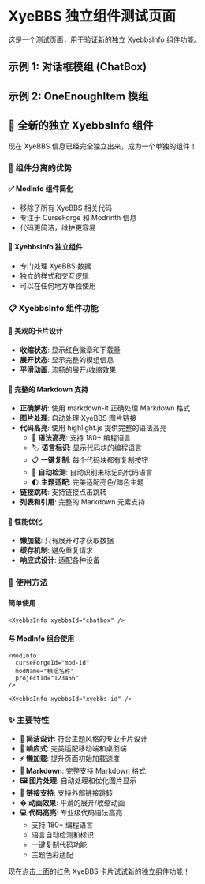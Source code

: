 # XyeBBS 独立组件测试页面

这是一个测试页面，用于验证新的独立 XyebbsInfo 组件功能。

## 示例 1: 对话框模组 (ChatBox)

<XyebbsInfo 
  xyebbsId="chatbox" 
/>

## 示例 2: OneEnoughItem 模组

<ModInfo
  curseForgeId="one-enough-item"
  modName="One Enough Item"
  projectId="1312660"
/>

<XyebbsInfo 
  xyebbsId="oneenoughitem" 
/>

## 🎉 全新的独立 XyebbsInfo 组件

现在 XyeBBS 信息已经完全独立出来，成为一个单独的组件！

### 🔧 组件分离的优势

#### ✅ **ModInfo 组件简化**
- 移除了所有 XyeBBS 相关代码
- 专注于 CurseForge 和 Modrinth 信息
- 代码更简洁，维护更容易

#### 🎯 **XyebbsInfo 独立组件**
- 专门处理 XyeBBS 数据
- 独立的样式和交互逻辑
- 可以在任何地方单独使用

### 📋 XyebbsInfo 组件功能

#### 🎨 **美观的卡片设计**
- **收缩状态**: 显示红色徽章和下载量
- **展开状态**: 显示完整的模组信息
- **平滑动画**: 流畅的展开/收缩效果

#### 📖 **完整的 Markdown 支持**
- **正确解析**: 使用 markdown-it 正确处理 Markdown 格式
- **图片处理**: 自动处理 XyeBBS 图片链接
- **代码高亮**: 使用 highlight.js 提供完整的语法高亮
  - 🎨 **语法高亮**: 支持 180+ 编程语言
  - 🏷️ **语言标识**: 显示代码块的编程语言
  - 📋 **一键复制**: 每个代码块都有复制按钮
  - 🎯 **自动检测**: 自动识别未标记的代码语言
  - 🌓 **主题适配**: 完美适配亮色/暗色主题
- **链接跳转**: 支持链接点击跳转
- **列表和引用**: 完整的 Markdown 元素支持

#### 🚀 **性能优化**
- **懒加载**: 只有展开时才获取数据
- **缓存机制**: 避免重复请求
- **响应式设计**: 适配各种设备

### 🎯 使用方法

#### **简单使用**
```vue
<XyebbsInfo xyebbsId="chatbox" />
```

#### **与 ModInfo 组合使用**
```vue
<ModInfo
  curseForgeId="mod-id"
  modName="模组名称"
  projectId="123456"
/>

<XyebbsInfo xyebbsId="xyebbs-id" />
```

### ✨ 主要特性

- **🎨 简洁设计**: 符合主题风格的专业卡片设计
- **📱 响应式**: 完美适配移动端和桌面端
- **⚡ 懒加载**: 提升页面初始加载速度
- **📖 Markdown**: 完整支持 Markdown 格式
- **🖼️ 图片处理**: 自动处理和优化图片显示
- **🔗 链接支持**: 支持外部链接跳转
- **� 动画效果**: 平滑的展开/收缩动画
- **💻 代码高亮**: 专业级代码语法高亮
  - 支持 180+ 编程语言
  - 语言自动检测和标识
  - 一键复制代码功能
  - 主题色彩适配

现在点击上面的红色 XyeBBS 卡片试试新的独立组件功能！
